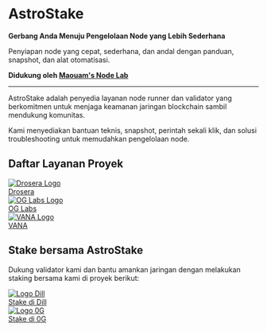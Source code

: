 # AstroStake

**Gerbang Anda Menuju Pengelolaan Node yang Lebih Sederhana**

Penyiapan node yang cepat, sederhana, dan andal dengan panduan, snapshot, dan alat otomatisasi.

**Didukung oleh [Maouam's Node Lab](https://maouam.nodelab.my.id/)**

---

AstroStake adalah penyedia layanan node runner dan validator yang berkomitmen untuk menjaga keamanan jaringan blockchain sambil mendukung komunitas.

Kami menyediakan bantuan teknis, snapshot, perintah sekali klik, dan solusi troubleshooting untuk memudahkan pengelolaan node.

## Daftar Layanan Proyek

<div class="stake-buttons">
  <a href="/id/drosera/" class="stake-button">
    <div class="icon-wrapper">
      <img src="/logos/drosera.png" alt="Drosera Logo" />
    </div>
    <span>Drosera</span>
  </a>
  <a href="/id/0g-labs/" class="stake-button">
    <div class="icon-wrapper">
      <img src="/logos/0g.png" alt="OG Labs Logo" />
    </div>
    <span>OG Labs</span>
  </a>
  <a href="/id/vana/dlp" class="stake-button">
    <div class="icon-wrapper">
      <img src="/logos/vana.png" alt="VANA Logo" />
    </div>
    <span>VANA</span>
  </a>
</div>

## Stake bersama AstroStake

Dukung validator kami dan bantu amankan jaringan dengan melakukan staking bersama kami di proyek berikut:

<div class="stake-buttons">
  <a href="https://staker.dill.xyz/management/detail?address=0x5F15AcdeD2FF4E8d40820E3a1d2fb56106E487cf"
     target="_blank" class="stake-button">
    <div class="icon-wrapper">
      <img src="/logos/dill.png" alt="Logo Dill" />
    </div>
    <span>Stake di Dill</span>
  </a>
  <a href="https://0g.exploreme.pro/validators/0gvaloper1aax7fz4d904m0ul3e9v3lfq7cdzzw3ka8qk3mr?action=Delegate"
     target="_blank" class="stake-button">
    <div class="icon-wrapper">
      <img src="/logos/0g.png" alt="Logo 0G" />
    </div>
    <span>Stake di 0G</span>
  </a>
</div>
